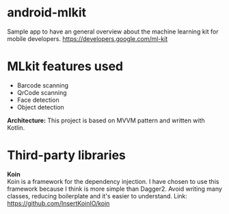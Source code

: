 # android-mlkit
Sample app to have an general overview about the machine learning kit for mobile developers. https://developers.google.com/ml-kit

# MLkit features used
- Barcode scanning
- QrCode scanning
- Face detection
- Object detection

**Architecture:**
This project is based on MVVM pattern and written with Kotlin.

# Third-party libraries
**Koin**  
Koin is a framework for the dependency injection. I have chosen to use this framework because I think is more simple than Dagger2. Avoid writing many classes, reducing boilerplate and it's easier to understand.
Link: https://github.com/InsertKoinIO/koin
